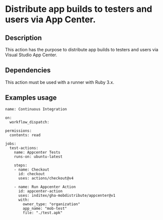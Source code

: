# Distribute app builds to testers and users via App Center.

## Description

This action has the purpose to distribute app builds to testers and users via Visual Studio App Center.

## Dependencies

This action must be used with a runner with Ruby 3.x.

## Examples usage

```
name: Continuous Integration

on:
  workflow_dispatch:

permissions:
  contents: read

jobs:
  test-actions:
    name: Appcenter Tests
    runs-on: ubuntu-latest

    steps:
    - name: Checkout
      id: checkout
      uses: actions/checkout@v4
  
    - name: Run Appcenter Action
      id: appcenter-action
      uses: inditex/gha-mobdistribute/appcenter@v1
      with:
        owner_type: "organization"
        app_name: "mob-test"
        file: "./test.apk"
```
